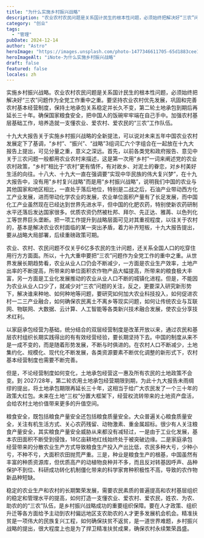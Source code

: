 ```yaml
---
title: "为什么实施乡村振兴战略"
description: "农业农村农民问题是关系国计民生的根本性问题，必须始终把解决好“三农”问题作为全党工作重中之重。要坚持农业农村优先发展，巩固和完善农村基本经营制度，保持土地承包关系稳定并长久不变，第二轮土地承包到期后再延长三十年。确保国家粮食安全，把中国人的饭碗牢牢端在自己手中。加强农村基层基础工作，培养造就一支懂农业、爱农村、爱农民的“三农”工作队伍。"
category: "创业"
tags:
  - "管理"
pubDate: 2024-12-14
author: "Astro"
heroImage: "https://images.unsplash.com/photo-1477346611705-65d1883cee1e"
heroImageAlt: "iNote-为什么实施乡村振兴战略"
draft: false
featured: false
locales: zh
---
```


实施乡村振兴战略。农业农村农民问题是关系国计民生的根本性问题，必须始终把解决好“三农”问题作为全党工作重中之重。要坚持农业农村优先发展，巩固和完善农村基本经营制度，保持土地承包关系稳定并长久不变，第二轮土地承包到期后再延长三十年。确保国家粮食安全，把中国人的饭碗牢牢端在自己手中。加强农村基层基础工作，培养造就一支懂农业、爱农村、爱农民的“三农”工作队伍。

十九大大报告关于实施乡村振兴战略的全新提法，可以说对未来五年中国农业农村发展定下了基调，“乡村”、“振兴”、“战略”3组词汇六个字组合在一起放在十九大报告上提出，可见分量之重，意义之深远。首先，以前各类党和政府报告、意见中关于三农问题一般都用农业农村来描述，这是第一次用“乡村”一词来阐述党的农业农村政策，“乡村”相比于“农村”更有情怀，有对故乡、对泥土的眷恋，对乡村美好生活的向往。十八大、十九大一直在强调要“实现中华民族的伟大复兴梦”，在十九大报告中，没有用"乡村复兴战略"而是用“乡村振兴战略”，说明我们中国的农业与其他国家和地区相比，一直处于落后地位，特别是二战之后，石油产业带动西方化工产业发展，进而带动化学农业的发展，农业单位面积产量有了长足发展，而中国化工产业虽然现在已经达到世界先进水平，但中国的化肥农药，特别使新农药研制水平还落后发达国家很多。优质农资仍然被杜邦、拜尔、先正达、雅苒、以色列化工等世界巨头垄断。把一项工作提升到战略层面可见对其重视程度，以往关于农村的，基本是解决农业农村面临的某一突出矛盾，着力补齐短板，十九大报告提出，要从战略大局部署，后续重磅政策可期。

农业、农村、农民问题不仅关乎6亿多农民的生计问题，还关系全国人口的吃穿住用行方方面面。所以，十九大重申要把“三农”问题作为全党工作的重中之重。从世界发展长期趋势看，农业从业人口仍会不断减少，一方面是农业生产效率，土地产出率的不断提高，所带来的单位面积农作物产品大幅提高，所带来的粮食极大丰富，另一方面是工业化发展推动的农业从业人口不断的城镇化进程。但是，不能因为农业从业人口少了，就减少对“三农”问题的关注，反之，更要深入研究新形势下，解决谁来种地、如何种地等问题，要研究如何加大农业科技投入，如何促进农村一二三产业融合，如何确保农民离土不离乡等现实问题，如何让传统农业与互联网、物联网、大数据、云计算、人工智能等各类新兴技术融合发展，使农业分享技术红利。

以家庭承包经营为基础，统分结合的双层经营制度是改革开放以来，通过农民和基层农村组织长期实践得出的有有效经营经验，要长期坚持下去。中国的制度从来不是一成不变的，而是随着形势发展，不断与时俱进的。在农村人口不断减少，土地集约化、规模化、现代化不断发展，各类资源要素不断优化调整的新形式下，农村基本经营制度也需要不断完善。

但是，不论经营制度如何变化，土地承包经营这一惠及所有农民的土地政策不会变。到 2027/28年，第二轮农用土地承包经营期限到期，为此十九大报告未雨绸缪的提出，将土地承包期限再延长三十年，这相当于给广大农民发了一个三十年的政策大红包。未来在土地“三权”分置大框架下，经营权流转带来的土地资产盘活，会给农村土地价值带来更多的升值空间。

粮食安全，既包括粮食产量安全还包括粮食质量安全。大众普遍关心粮食质量安全，关注有机生活方式、关心农药残留、动物激素、重金属超标。很少有人关注粮食产量安全，其实粮食产量安全威胁从来都没有减轻过，一是由于工业化发展，基本农田面积不断受到侵蚀，18亿亩耕地红线始终处于被突破边缘。二是家庭承包经营带来的分散农业生产方式导致粮食生产投入产出比低，农民多种大亏，少种小亏，不种不亏，大面积农田抛荒严重。三是，种业是粮食生产的根基，中国虽然有丰富的种质资源库，但优质高产的动植物良种并不多，而且反对转基因呼声、品种保护不到位、科研成功转化机制僵化带来的科学家育种积极性不高，导致的农作物新品种短缺。

稳定的农业生产和农村的长期繁荣发展，需要农民素质的普遍提高和农村基层组织的稳定和管理水平的提高，如何打造一支懂农业、爱农村、爱农民，姓农、为农、助农的的“三农”队伍，是乡村振兴战略成功的重要组织保障。要在人才政策、组织升迁等各方面给予主动到农村偏远地区支农助农的人才更多发展机会机会。精准扶贫是一项伟大的民族复兴工程，如何确保扶贫不返贫，是一道世界难题，乡村振兴战略的提出，很大程度上也是为了捍卫精准扶贫成果，确保农村永续繁荣昌盛。

